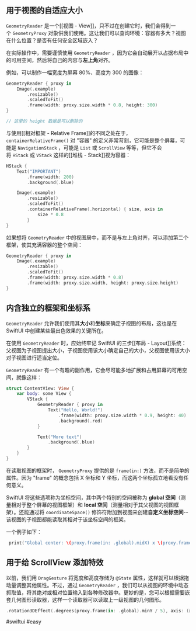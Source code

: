 ## 用于视图的自适应大小

`GeometryReader` 是一个[[视图 - View]]，只不过在创建它时，我们会得到一个 `GeometryProxy` 对象供我们使用。这让我们可以查询环境：容器有多大？视图在什么位置？是否有任何安全区域嵌入？

在实际操作中，需要谨慎使用 `GeometryReader` ，因为它会自动展开以占据布局中的可用空间，然后将自己的内容与**左上角**对齐。

例如，可以制作一幅宽度为屏幕 80%、高度为 300 的图像：

```swift
GeometryReader { proxy in
    Image(.example)
        .resizable()
        .scaledToFit()
        .frame(width: proxy.size.width * 0.8, height: 300)
}

// 这里的 height 数据是可以删除的
```

与使用[[相对框架 - Relative Frame]]的不同之处在于，`containerRelativeFrame()` 对 "容器" 的定义非常苛刻，它可能是整个屏幕，可能是 `NavigationStack` ，可能是 `List` 或 `ScrollView` 等等，但它不会将 `HStack` 或 `VStack` 这样的[[堆栈 - Stack]]视为容器：

```swift
HStack {
    Text("IMPORTANT")
        .frame(width: 200)
        .background(.blue)

    Image(.example)
        .resizable()
        .scaledToFit()
        .containerRelativeFrame(.horizontal) { size, axis in
            size * 0.8
        }
}
```

如果想将 `GeometryReader` 中的视图居中，而不是与左上角对齐，可以添加第二个框架，使其充满容器的整个空间：

```swift
GeometryReader { proxy in
    Image(.example)
        .resizable()
        .scaledToFit()
        .frame(width: proxy.size.width * 0.8)
        .frame(width: proxy.size.width, height: proxy.size.height)
}
```

## 内含独立的框架和坐标系

`GeometryReader` 允许我们使用其**大小**和**坐标**来确定子视图的布局，这也是在 SwiftUI 中创建某些最出色效果的关键所在。

在使用 `GeometryReader` 时，应始终牢记 SwiftUI 的三步[[布局 - Layout]]系统：父视图为子视图提出大小，子视图使用该大小确定自己的大小，父视图使用该大小对子视图进行适当定位。

`GeometryReader` 有一个有趣的副作用，它会尽可能多地扩展和占用屏幕的可用空间，就像这样：

```swift
struct ContentView: View {
    var body: some View {
        VStack {
            GeometryReader { proxy in
                Text("Hello, World!")
                    .frame(width: proxy.size.width * 0.9, height: 40)
                    .background(.red)
            }

            Text("More text")
                .background(.blue)
        }
    }
}
```

在读取视图的框架时， `GeometryProxy` 提供的是 `frame(in:)` 方法，而不是简单的属性。因为 "frame" 的概念包括 X 坐标和 Y 坐标，而这两个坐标孤立地看没有任何意义。

SwiftUI 将这些选项称为坐标空间，其中两个特别的空间被称为 **global 空间**（测量相对于整个屏幕的视图框架）和 **local 空间**（测量相对于其父视图的视图框架）。还能通过将 `coordinateSpace()` 修饰符附加到视图来创建**自定义坐标空间**--该视图的子视图都能读取其相对于该坐标空间的框架。

一个例子如下：

```swift
 print("Global center: \(proxy.frame(in: .global).midX) x \(proxy.frame(in: .global).midY)")
```

## 用于给 ScrollView 添加特效

以前，我们用 `DragGesture` 将宽度和高度存储为 `@State` 属性，这样就可以根据拖动量调整其他属性。不过，通过 `GeometryReader` ，我们可以从视图的环境中动态抓取值，将其绝对或相对位置输入到各种修改器中。更妙的是，您可以根据需要嵌套几何图形读取器，这样一个读取器可以读取上一级视图的几何图形。

```swift
.rotation3DEffect(.degrees(proxy.frame(in: .global).minY / 5), axis: (x: 0, y: 1, z: 0))
```

#swiftui #easy 